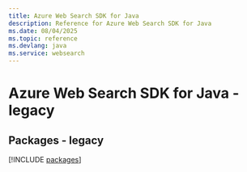 ```yaml
---
title: Azure Web Search SDK for Java
description: Reference for Azure Web Search SDK for Java
ms.date: 08/04/2025
ms.topic: reference
ms.devlang: java
ms.service: websearch
---
```

# Azure Web Search SDK for Java - legacy
## Packages - legacy
[!INCLUDE [packages](web-search-index.md)]